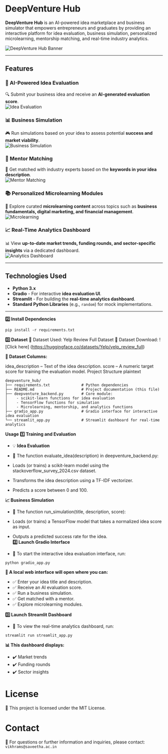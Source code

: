 # **DeepVenture Hub**  

**DeepVenture Hub** is an AI-powered idea marketplace and business simulator that empowers entrepreneurs and graduates by providing an interactive platform for idea evaluation, business simulation, personalized microlearning, mentorship matching, and real-time industry analytics.  

![DeepVenture Hub Banner](https://via.placeholder.com/1200x400?text=DeepVenture+Hub)  

---

## **Features**  

### **🚀 AI-Powered Idea Evaluation**  
🔍 Submit your business idea and receive an **AI-generated evaluation score**.  
![Idea Evaluation](https://via.placeholder.com/600x300?text=AI+Idea+Evaluation)  

### **📊 Business Simulation**  
🎮 Run simulations based on your idea to assess potential **success and market viability**.  
![Business Simulation](https://via.placeholder.com/600x300?text=Business+Simulation)  

### **🤝 Mentor Matching**  
🎯 Get matched with industry experts based on the **keywords in your idea description**.  
![Mentor Matching](https://via.placeholder.com/600x300?text=Mentor+Matching)  

### **📚 Personalized Microlearning Modules**  
📖 Explore curated **microlearning content** across topics such as **business fundamentals, digital marketing, and financial management**.  
![Microlearning](https://via.placeholder.com/600x300?text=Microlearning+Modules)  

### **📈 Real-Time Analytics Dashboard**  
📊 View **up-to-date market trends, funding rounds, and sector-specific insights** via a dedicated dashboard.  
![Analytics Dashboard](https://via.placeholder.com/600x300?text=Real-Time+Analytics)  

---

## **Technologies Used**  

- **Python 3.x**  
- **Gradio** - For interactive **idea evaluation UI**.  
- **Streamlit** - For building the **real-time analytics dashboard**.  
- **Standard Python Libraries** (e.g., `random`) for mock implementations.  

---
**2️⃣ Install Dependencies** 
```
pip install -r requirements.txt
```
**3️⃣ Dataset** 
📂 Dataset Used: Yelp Review Full Dataset
🔗 Dataset Download: ![Click here] (https://huggingface.co/datasets/Yelp/yelp_review_full)

**📑 Dataset Columns:**

idea_description – Text of the idea description.
score – A numeric target score for training the evaluation model.
Project Structure
plaintext

```
deepventure_hub/
├── requirements.txt              # Python dependencies
├── README.md                     # Project documentation (this file)
├── deepventure_backend.py        # Core module:
│    - scikit‑learn functions for idea evaluation
│    - TensorFlow functions for simulation
│    - Microlearning, mentorship, and analytics functions
├── gradio_app.py                 # Gradio interface for interactive idea evaluation
└── streamlit_app.py              # Streamlit dashboard for real-time analytics
```
**Usage**
**1️⃣ Training and Evaluation**
- 💡 **Idea Evaluation**
- 📌 The function evaluate_idea(description) in deepventure_backend.py:

- Loads (or trains) a scikit-learn model using the stackoverflow_survey_2024.csv dataset.
- Transforms the idea description using a TF-IDF vectorizer.
- Predicts a score between 0 and 100.

**📈 Business Simulation**
- 📌 The function run_simulation(title, description, score):

- Loads (or trains) a TensorFlow model that takes a normalized idea score as input.
- Outputs a predicted success rate for the idea.  
**2️⃣ Launch Gradio Interface**
- 📌 To start the interactive idea evaluation interface, run:

```
python gradio_app.py
```
**🚀 A local web interface will open where you can:**
- ✅ Enter your idea title and description.
- ✅ Receive an AI evaluation score.
- ✅ Run a business simulation.
- ✅ Get matched with a mentor.
- ✅ Explore microlearning modules.


**3️⃣ Launch Streamlit Dashboard**
- 📌 To view the real-time analytics dashboard, run:
```
streamlit run streamlit_app.py
```
**📊 This dashboard displays:**
- ✔️ Market trends
- ✔️ Funding rounds
- ✔️ Sector insights


# License
📜 This project is licensed under the MIT License.

# Contact
📧 For questions or further information and inquiries, please contact:
``
vikhrams@saveetha.ac.in
``
